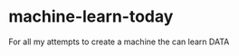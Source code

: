 machine-learn-today
===================

For all my attempts to create a machine the can learn DATA
